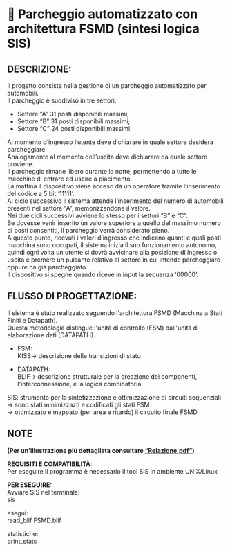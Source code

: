 # 🚗 Parcheggio automatizzato con architettura FSMD (sintesi logica SIS)


## DESCRIZIONE:
Il progetto consiste nella gestione di un parcheggio automatizzato per automobili.  
Il parcheggio è suddiviso in tre settori:
- Settore “A” 31 posti disponibili massimi;  
- Settore “B” 31 posti disponibili massimi;  
- Settore “C” 24 posti disponibili massimi;
  
Al momento d’ingresso l’utente deve dichiarare in quale settore desidera parcheggiare.  
Analogamente al momento dell’uscita deve dichiarare da quale settore proviene.  
Il parcheggio rimane libero durante la notte, permettendo a tutte le macchine di entrare ed uscire a piacimento.  
La mattina il dispositivo viene acceso da un operatore tramite l’inserimento del codice a 5 bit ‘11111’.  
Al ciclo successivo il sistema attende l’inserimento del numero di automobili presenti nel settore “A”, memorizzandone il valore.  
Nei due cicli successivi avviene lo stesso per i settori “B” e “C”.  
Se dovesse venir inserito un valore superiore a quello del massimo numero di posti consentiti, il parcheggio verrà considerato pieno.  
A questo punto, ricevuti i valori d’ingresso che indicano quanti e quali posti macchina sono occupati, il sistema inizia il suo funzionamento autonomo, quindi ogni volta un utente si
dovrà avvicinare alla posizione di ingresso o uscita e premere un pulsante relativo al settore in cui intende parcheggiare oppure ha già parcheggiato.  
Il dispositivo si spegne quando riceve in input la sequenza ‘00000’.  

## FLUSSO DI PROGETTAZIONE:
Il sistema è stato realizzato seguendo l'architettura FSMD (Macchina a Stati Finiti e Datapath).  
Questa metodologia distingue l'unità di controllo (FSM) dall'unità di elaborazione dati (DATAPATH).

- FSM:  
  KISS-> descrizione delle transizioni di stato

- DATAPATH:  
  BLIF-> descrizione strutturale per la creazione dei componenti, l'interconnessione, e la logica combinatoria.

SIS: strumento per la sintetizzazione e ottimizzazione di circuiti sequenziali  
-> sono stati minimizzazti e codificati gli stati FSM  
-> ottimizzato e mappato (per area e ritardo) il circuito finale FSMD



## NOTE

**(Per un'illustrazione più dettagliata consultare [“Relazione.pdf”](Relazione.pdf))**  

**REQUISITI E COMPATIBILITÀ:**  
Per eseguire il programma è necessario il tool SIS in ambiente UNIX/Linux  

**PER ESEGUIRE:**  
Avviare SIS nel terminale:  
sis

esegui:  
read_blif FSMD.blif  

statistiche:  
print_stats
